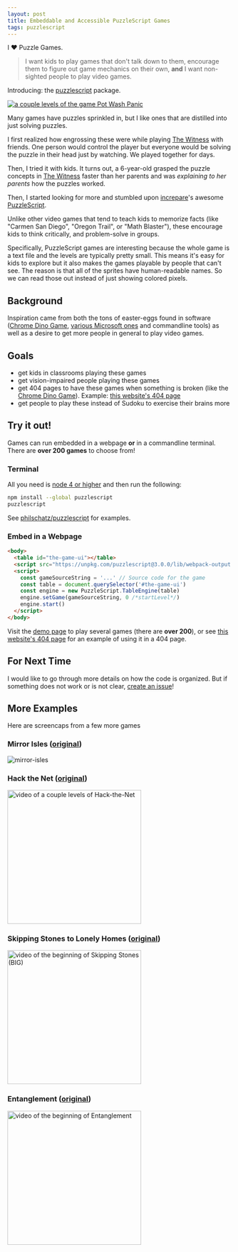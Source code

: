 ```yaml
---
layout: post
title: Embeddable and Accessible PuzzleScript Games
tags: puzzlescript
---
```


I ❤️ Puzzle Games.

> I want kids to play games that don't talk down to them, encourage them to figure out game mechanics on their own, **and** I want non-sighted people to play video games.

Introducing: the [puzzlescript](https://github.com/philschatz/puzzlescript) package.

[![a couple levels of the game Pot Wash Panic](https://user-images.githubusercontent.com/253202/47249708-7a204080-d3dc-11e8-8aee-73179c314a41.gif)](https://github.com/philschatz/puzzlescript)

Many games have puzzles sprinkled in, but I like ones that are distilled into just solving puzzles.

I first realized how engrossing these were while playing [The Witness](http://the-witness.net) with friends. One person would control the player but everyone would be solving the puzzle in their head just by watching. We played together for days.

Then, I tried it with kids. It turns out, a 6-year-old grasped the puzzle concepts in [The Witness](http://the-witness.net) faster than her parents and was _explaining to her parents_ how the puzzles worked.

Then, I started looking for more and stumbled upon [increpare](https://twitter.com/increpare)'s awesome [PuzzleScript](https://www.puzzlescript.net).

Unlike other video games that tend to teach kids to memorize facts (like "Carmen San Diego", "Oregon Trail", or "Math Blaster"), these encourage kids to think critically, and problem-solve in groups.

Specifically, PuzzleScript games are interesting because the whole game is a text file and the levels are typically pretty small. This means it's easy for kids to explore but it also makes the games playable by people that can't see. The reason is that all of the sprites have human-readable names. So we can read those out instead of just showing colored pixels.


## Background

Inspiration came from both the tons of easter-eggs found in software ([Chrome Dino Game](https://www.blog.google/products/chrome/chrome-dino/), [various Microsoft ones](https://en.wikipedia.org/wiki/List_of_Easter_eggs_in_Microsoft_products) and commandline tools) as well as a desire to get more people in general to play video games.

## Goals

- get kids in classrooms playing these games
- get vision-impaired people playing these games
- get 404 pages to have these games when something is broken (like the [Chrome Dino Game](https://www.blog.google/products/chrome/chrome-dino/)). Example: [this website's 404 page](/404)
- get people to play these instead of Sudoku to exercise their brains more


## Try it out!

Games can run embedded in a webpage **or** in a commandline terminal. There are **over 200 games** to choose from!

### Terminal

All you need is [node 4 or higher](https://nodejs.org) and then run the following:

```sh
npm install --global puzzlescript
puzzlescript
```

See [philschatz/puzzlescript](https://github.com/philschatz/puzzlescript#screencaps) for examples.


### Embed in a Webpage

```html
<body>
  <table id="the-game-ui"></table>
  <script src="https://unpkg.com/puzzlescript@3.0.0/lib/webpack-output.js"></script>
  <script>
    const gameSourceString = '...' // Source code for the game
    const table = document.querySelector('#the-game-ui')
    const engine = new PuzzleScript.TableEngine(table)
    engine.setGame(gameSourceString, 0 /*startLevel*/)
    engine.start()
  </script>
</body>
```

Visit the [demo page](/puzzlescript/) to play several games (there are **over 200**), or see [this website's 404 page](/404) for an example of using it in a 404 page.

## For Next Time

I would like to go through more details on how the code is organized. But if something does not work or is not clear, [create an issue](https://github.com/philschatz/puzzlescript/issues)!

## More Examples

Here are screencaps from a few more games

### Mirror Isles ([original](http://www.draknek.org/games/puzzlescript/mirrors.php))

![mirror-isles](https://user-images.githubusercontent.com/253202/47133542-ce0d1700-d26e-11e8-851f-233d27aaf0b8.gif)

### Hack the Net ([original](http://www.draknek.org/games/puzzlescript/hack-the-net.php))

<a href="https://asciinema.org/a/188016"><img width="300" alt="video of a couple levels of Hack-the-Net" src="https://asciinema.org/a/188016.png"/></a>

### Skipping Stones to Lonely Homes ([original](http://www.draknek.org/games/puzzlescript/skipping-stones.php))

<a href="https://asciinema.org/a/189279?t=20"><img width="300" alt="video of the beginning of Skipping Stones (BIG)" src="https://asciinema.org/a/189279.png"/></a>

### Entanglement ([original](http://www.richardlocke.co.uk/release/entanglement/chapter-1/))

<a href="https://asciinema.org/a/189281?t=23"><img width="300" alt="video of the beginning of Entanglement" src="https://asciinema.org/a/189281.png"/></a>
